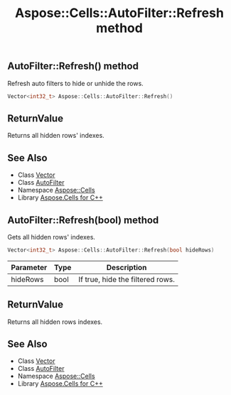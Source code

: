 ﻿---
title: Aspose::Cells::AutoFilter::Refresh method
linktitle: Refresh
second_title: Aspose.Cells for C++ API Reference
description: 'Aspose::Cells::AutoFilter::Refresh method. Refresh auto filters to hide or unhide the rows in C++.'
type: docs
weight: 2400
url: /cpp/aspose.cells/autofilter/refresh/
---
## AutoFilter::Refresh() method


Refresh auto filters to hide or unhide the rows.

```cpp
Vector<int32_t> Aspose::Cells::AutoFilter::Refresh()
```


## ReturnValue

Returns all hidden rows' indexes.

## See Also

* Class [Vector](../../vector/)
* Class [AutoFilter](../)
* Namespace [Aspose::Cells](../../)
* Library [Aspose.Cells for C++](../../../)
## AutoFilter::Refresh(bool) method


Gets all hidden rows' indexes.

```cpp
Vector<int32_t> Aspose::Cells::AutoFilter::Refresh(bool hideRows)
```


| Parameter | Type | Description |
| --- | --- | --- |
| hideRows | bool | If true, hide the filtered rows. |

## ReturnValue

Returns all hidden rows indexes.

## See Also

* Class [Vector](../../vector/)
* Class [AutoFilter](../)
* Namespace [Aspose::Cells](../../)
* Library [Aspose.Cells for C++](../../../)
